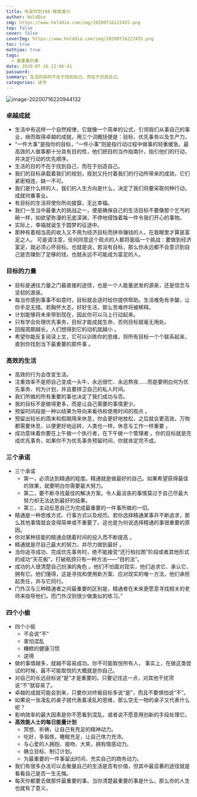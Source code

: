 ```yaml
---
title: 吼呆时刻198-释放潜力
author: HoldDie
img: https://www.holddie.com/img/20200716222455.png
top: false
cover: false
coverImg: https://www.holddie.com/img/20200716222455.png
toc: true
mathjax: true
tags:
  - 最重要的事
date: 2020-07-16 22:06:41
password:
summary: 生活的目的不在于找到自己，而在于创造自己。
categories: 读书
---
```


![image-20200716220944132](https://www.holddie.com/img/20200716222455.png)

### 卓越成就

- 生活中有这样一个自然规律，它就像一个简单的公式，引领我们从事自己的事业，继而取得卓越的成就，用三个词概括便是：目标、优先事务以及生产力。
- “一件大事”是指你的目标，“一件小事”则是指行动过程中做事的轻重缓急。最高效的人做事都十分具有目的性，他们把目的当作指南针，指引他们的行动，并决定行动的优先顺序。
- 生活的目的不在于找到自己，而在于创造自己。
- 我们的目标承载着我们的规划，规划又托付着我们的行动所带来的成效，它们紧密相连，缺一不可。
- 我们是什么样的人，我们的人生方向是什么，决定了我们将要采取何种行动，成就何番事业。
- 有目标的生活将使你所向披靡，无比幸福。
- 我们一生当中最重大的挑战之一，便是确保自己的生活目标不要像那个乞丐的碗一样，如欲望弥漫的无底深渊，不停地侵蚀着每一件令我们开心的事物。
- 实际上，幸福就诞生于圆梦的征途中。
- 那种有着相当高的收入又不用为经济目标而拼命赚钱的人，在我眼里才算是富足之人。 可是请注意，任何同意这个观点的人都将面临一个挑战：要做到经济富足，就必须心怀目标。也就是说，若没有目标，那么你永远都不会意识到自己是否赚到了足够的钱，也就永远不可能成为富足的人。

### 目标的力量

- 目标是通往力量之门最直接的途径，也是一个人能量迸发的源泉，还是信念与坚韧的源泉。
- 每当你感到事事不如意时，目标就会适时给你提供帮助。生活难免有辛酸，让你手足无措。若胸怀大志，好好生活，那么苦难终将被稀释。
- 计划能够将未来带到现在，因此你可以马上行动起来。
- 只有学会处理优先事务，目标才能成就生命，否则目标就毫无用处。
- 回报周期越长，人们想得到它的动机就越小 。
- 希望你能反复阅读上文，它可以训练你的思维，将所有目标一个个联系起来，直到你找到当下最重要的那件事 。

### 高效的生活

- 高效的行为会改变生活。
- 注重效率不是把自己变成一头牛，永远很忙、永远熬夜……而是要明白何为优先事务、何为计划，并且要捍卫自己的私人时间。
- 我们所做的所有重要的事也决定了我们成功与否。
- 我的目标不是做得更多，而是让自己需要的事情更少。
- 预留时间段是一种以结果为导向来看待和使用时间的观点 。
- 预留出较长的周末和假期用来休息，你会更好地放松，之后就会更高效。万物都需要休息，以便更好地运转，人类也一样。休息与工作一样重要 。
- 成功意味着你要在上午做一个执行者，在下午做一个管理者 。你的目标就是完成优先事务，如果你不为优先事务预留时间，你就肯定完不成。

###  三个承诺

- 三个承诺
  - 第一，必须达到精通的程度。精通就是做最好的自己。如果希望获得最佳的效果，就要明白你需要最大努力。
  - 第二，要不断寻找最佳的解决方案。令人最沮丧的事情莫过于自己尽最大努力却无法达到最好的结果。
  - 第三，主动反思自己为完成最重要的一件事所做的一切。
- 精通是一种思维方式、行事方式以及经历。若你选择精通某事并不断追求，那么其他事情就会变得简单或不重要了。这也是为何说选择精通的事很重要的原因。
- 你对某种技能的精通会随着时间的投入而不断提高 。
- 精通就是尽自己最大的努力，并尽力做到最好 。
- 当你追寻成功、完成优先事务时，绝不能接受“还行柏拉图”阶段或者其他形式的成功“天花板”，打破瓶颈只有一种方法——“目的法”。
- 成功的人很清楚自己扮演的角色 。他们不怕面对现实，他们追求它、承认它、拥有它。他们懂得，这是寻找和使用新方案、应对现实的唯一方法，他们承担起责任，并与它同行。
- 门外汉与三种精通者之间最重要的区别是，精通者在未来更愿意寻找相关的老师来指导他们，而门外汉则很少做类似的练习。”

### 四个小偷

- 四个小偷
  - 不会说“不”
  - 害怕混乱
  - 糟糕的健康习惯
  - 逆境
- 做的事情越多，就越不容易成功。你不可能取悦所有人， 事实上，在做这类尝试的时候，最不可能取悦的大概就是你自己。
- 对自己的长远目标说“是”才是重要的。只要记住这一点，对其他干扰项说“不”就容易了。
- 卓越的成就可能会到来，只要你对终极目标多说“是”，而且不要惧怕说“不”。
- 如果说一张凌乱的桌子就代表着凌乱的思维，那么空无一物的桌子又代表什么呢？
- 影响效率的最大因素是你不愿看到混乱，或者说不愿意用创新的手段处理它。
- **高效能人士的每日能量计划**
  - 冥想、祈祷，让自己有充足的精神动力。
  - 吃好，多锻炼，睡眠充足，让自己体力充沛。
  - 与心爱的人拥抱、接吻、大笑，拥有情感动力。
  - 确立目标、制订计划。
  - 为最重要的一件事留出时间，充实自己的商务动力。
- 我们有很多办法可以去衡量自己的生活是否有价值，但其中最显著的途径就是看看自己是否一生无悔。
- 每天你都要去做那件最重要的事。当你清楚最重要的事是什么，那么你的人生也就有了意义。

